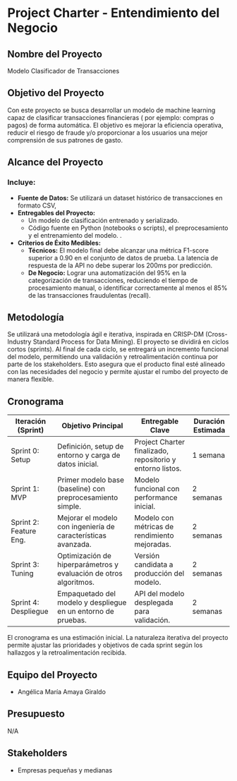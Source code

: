 # Project Charter - Entendimiento del Negocio

## Nombre del Proyecto

Modelo Clasificador de Transacciones

## Objetivo del Proyecto

Con este proyecto se busca desarrollar un modelo de machine learning capaz de clasificar transacciones financieras ( por ejemplo: compras o pagos) de forma automática. El objetivo es mejorar la eficiencia operativa, reducir el riesgo de fraude y/o proporcionar a los usuarios una mejor comprensión de sus patrones de gasto.

## Alcance del Proyecto

### Incluye:

- **Fuente de Datos:** Se utilizará un dataset histórico de transacciones en formato CSV,
- **Entregables del Proyecto:**
  - Un modelo de clasificación entrenado y serializado.
  - Código fuente en Python (notebooks o scripts), el preprocesamiento y el entrenamiento del modelo.
.
- **Criterios de Éxito Medibles:**
  - **Técnicos:** El modelo final debe alcanzar una métrica F1-score superior a 0.90 en el conjunto de datos de prueba. La latencia de respuesta de la API no debe superar los 200ms por predicción.
  - **De Negocio:** Lograr una automatización del 95% en la categorización de transacciones, reduciendo el tiempo de procesamiento manual, o identificar correctamente al menos el 85% de las transacciones fraudulentas (recall).



## Metodología

Se utilizará una metodología ágil e iterativa, inspirada en CRISP-DM (Cross-Industry Standard Process for Data Mining). El proyecto se dividirá en ciclos cortos (sprints). Al final de cada ciclo, se entregará un incremento funcional del modelo, permitiendo una validación y retroalimentación continua por parte de los stakeholders. Esto asegura que el producto final esté alineado con las necesidades del negocio y permite ajustar el rumbo del proyecto de manera flexible.

## Cronograma

| Iteración (Sprint) | Objetivo Principal | Entregable Clave | Duración Estimada |
|--------------------|----------------------------------------------------------------|---------------------------------------------------|-------------------|
| Sprint 0: Setup    | Definición, setup de entorno y carga de datos inicial.         | Project Charter finalizado, repositorio y entorno listos. | 1 semana          |
| Sprint 1: MVP      | Primer modelo base (baseline) con preprocesamiento simple.     | Modelo funcional con performance inicial.         | 2 semanas         |
| Sprint 2: Feature Eng. | Mejorar el modelo con ingeniería de características avanzada.    | Modelo con métricas de rendimiento mejoradas.     | 2 semanas         |
| Sprint 3: Tuning   | Optimización de hiperparámetros y evaluación de otros algoritmos. | Versión candidata a producción del modelo.        | 2 semanas         |
| Sprint 4: Despliegue | Empaquetado del modelo y despliegue en un entorno de pruebas.  | API del modelo desplegada para validación.        | 2 semanas         |

El cronograma es una estimación inicial. La naturaleza iterativa del proyecto permite ajustar las prioridades y objetivos de cada sprint según los hallazgos y la retroalimentación recibida.

## Equipo del Proyecto

- Angélica María Amaya Giraldo

## Presupuesto

N/A

## Stakeholders

- Empresas pequeñas y medianas

